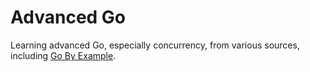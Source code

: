 # Advanced Go

Learning advanced Go, especially concurrency, from various sources, including [Go By Example](https://gobyexample.com/).
